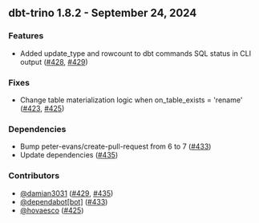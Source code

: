 ## dbt-trino 1.8.2 - September 24, 2024
### Features
- Added update_type and rowcount to dbt commands SQL status in CLI output ([#428](https://github.com/starburstdata/dbt-trino/issues/428), [#429](https://github.com/starburstdata/dbt-trino/pull/429))
### Fixes
- Change table materialization logic when on_table_exists = 'rename' ([#423](https://github.com/starburstdata/dbt-trino/issues/423), [#425](https://github.com/starburstdata/dbt-trino/pull/425))
### Dependencies
- Bump peter-evans/create-pull-request from 6 to 7 ([#433](https://github.com/starburstdata/dbt-trino/pull/433))
- Update dependencies ([#435](https://github.com/starburstdata/dbt-trino/pull/435))

### Contributors
- [@damian3031](https://github.com/damian3031) ([#429](https://github.com/starburstdata/dbt-trino/pull/429), [#435](https://github.com/starburstdata/dbt-trino/pull/435))
- [@dependabot[bot]](https://github.com/dependabot[bot]) ([#433](https://github.com/starburstdata/dbt-trino/pull/433))
- [@hovaesco](https://github.com/hovaesco) ([#425](https://github.com/starburstdata/dbt-trino/pull/425))
